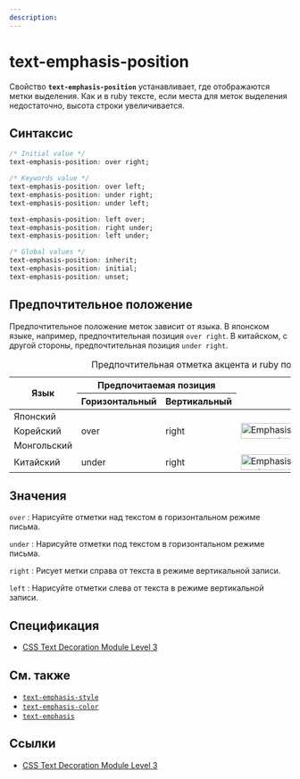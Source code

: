 ```yaml
---
description:
---
```


# text-emphasis-position

Свойство **`text-emphasis-position`** устанавливает, где отображаются метки выделения. Как и в ruby тексте, если места для меток выделения недостаточно, высота строки увеличивается.

## Синтаксис

```css
/* Initial value */
text-emphasis-position: over right;

/* Keywords value */
text-emphasis-position: over left;
text-emphasis-position: under right;
text-emphasis-position: under left;

text-emphasis-position: left over;
text-emphasis-position: right under;
text-emphasis-position: left under;

/* Global values */
text-emphasis-position: inherit;
text-emphasis-position: initial;
text-emphasis-position: unset;
```

## Предпочтительное положение

Предпочтительное положение меток зависит от языка. В японском языке, например, предпочтительная позиция `over right`. В китайском, с другой стороны, предпочтительная позиция `under right`.

<table>
<caption>Предпочтительная отметка акцента и ruby позиция</caption>
<thead>
<tr>
<th rowspan="2" scope="col">Язык</th>
<th colspan="2" scope="col">Предпочитаемая позиция</th>
<th colspan="2" rowspan="2" scope="col"></th>
</tr>
<tr>
<th>Горизонтальный</th>
<th>Вертикальный</th>
</tr>
</thead>
<tbody>
<tr>
<td>Японский</td>
<td rowspan="3">over</td>
<td rowspan="3">right</td>
<td rowspan="3"><img alt="Emphasis marks appear over each emphasized character in horizontal Japanese text." src="https://drafts.csswg.org/css-text-decor-3/images/text-emphasis-ja.png" style="height: 28px; width: 225px;" title="Emphasis (shown in blue for clarity) applied above a fragment of Japanese text"></td>
<td rowspan="4"><img alt="Emphasis marks appear on the right of each emphasized character in vertical Japanese text." src="https://drafts.csswg.org/css-text-decor-3/images/text-emphasis-v.gif" style="height: 89px; width: 34px;" title="Emphasis applied on the right of a fragment of Japanese text"></td>
</tr>
<tr>
<td>Корейский</td>
</tr>
<tr>
<td>Монгольский</td>
</tr>
<tr>
<td>Китайский</td>
<td>under</td>
<td>right</td>
<td><img alt="Emphasis marks appear below each emphasized character in horizontal Simplified Chinese text." src="https://drafts.csswg.org/css-text-decor-3/images/text-emphasis-zh.gif" style="height: 28px; width: 133px;" title="Emphasis (shown in blue for clarity) applied below a fragment of Chinese text"></td>
</tr>
</tbody>
</table>

## Значения

`over`
: Нарисуйте отметки над текстом в горизонтальном режиме письма.

`under`
: Нарисуйте отметки под текстом в горизонтальном режиме письма.

`right`
: Рисует метки справа от текста в режиме вертикальной записи.

`left`
: Нарисуйте отметки слева от текста в режиме вертикальной записи.

## Спецификация

- [CSS Text Decoration Module Level 3](https://drafts.csswg.org/css-text-decor-3/#text-emphasis-style-property)

## См. также

- [`text-emphasis-style`](text-emphasis-style.md)
- [`text-emphasis-color`](text-emphasis-color.md)
- [`text-emphasis`](text-emphasis.md)

## Ссылки

- [CSS Text Decoration Module Level 3](https://drafts.csswg.org/css-text-decor-3/#text-emphasis-position-property)
